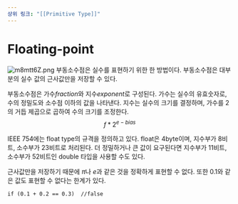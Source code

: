 ```yaml
---
상위 링크: "[[Primitive Type]]"
---
```

# Floating-point
![m8mtt6Z.png](https://i.imgur.com/m8mtt6Z.png)
부동소수점은 실수를 표현하기 위한 한 방법이다. 부동소수점은 대부분의 실수 값의 근사값만을 저장할 수 있다. 

부동소수점은 가수*fraction*와 지수*exponent*로 구성된다. 가수는 실수의 유효숫자로, 수의 정밀도와 소수점 이하의 값을 나타낸다. 지수는 실수의 크기를 결정하며, 가수를 2의 거듭 제곱으로 곱하여 수의 크기를 조정한다.
$$f * 2^{e - bias}$$

IEEE 754에는 float type의 규격을 정의하고 있다. float은 4byte이며, 지수부가 8비트, 소수부가 23비트로 처리된다. 더 정밀하거나 큰 값이 요구된다면 지수부가 11비트, 소수부가 52비트인 double 타입을 사용할 수도 있다.

근사값만을 저장하기 때문에 $\pi$나 $e$과 같은 것을 정확하게 표현할 수 없다. 또한 0.1와 같은 값도 표현할 수 없다는 한계가 있다.

```
if (0.1 + 0.2 == 0.3)  //false
```